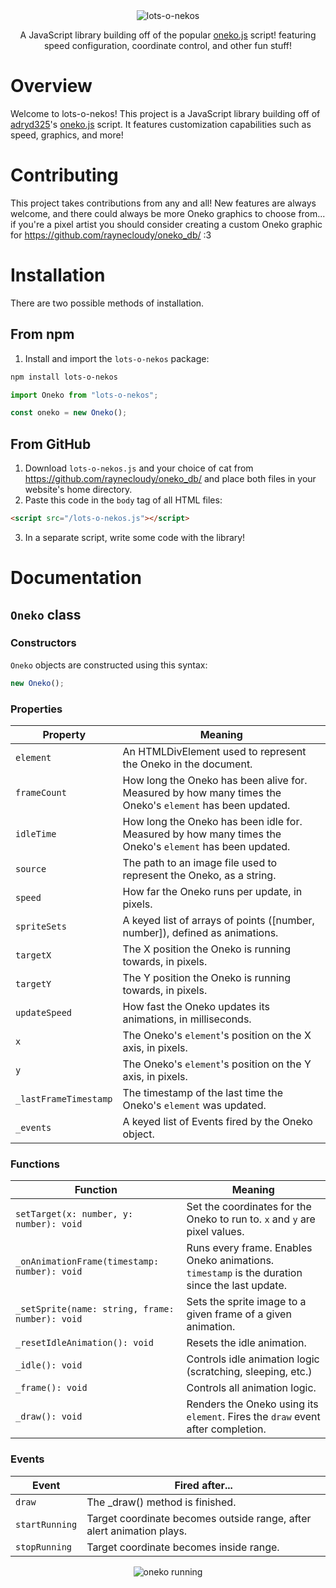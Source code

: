 <div align="center">
  <img src="https://raynecloudy.nekoweb.org/media/lots-o-nekos.png" alt="lots-o-nekos">
  
  A JavaScript library building off of the popular [oneko.js](https://github.com/adryd325/oneko.js/) script! featuring speed configuration, coordinate control, and other fun stuff!
</div>

# Overview
Welcome to lots-o-nekos! This project is a JavaScript library building off of [adryd325](https://github.com/adryd325/)'s [oneko.js](https://github.com/adryd325/oneko.js/) script. It features customization capabilities such as speed, graphics, and more!

# Contributing
This project takes contributions from any and all! New features are always welcome, and there could always be more Oneko graphics to choose from... if you're a pixel artist you should consider creating a custom Oneko graphic for https://github.com/raynecloudy/oneko_db/ :3

# Installation
There are two possible methods of installation.

## From npm
1. Install and import the `lots-o-nekos` package:
```bash
npm install lots-o-nekos
```
```ts
import Oneko from "lots-o-nekos";

const oneko = new Oneko();
```

## From GitHub
1. Download `lots-o-nekos.js` and your choice of cat from https://github.com/raynecloudy/oneko_db/ and place both files in your website's home directory.
2. Paste this code in the `body` tag of all HTML files:
```html
<script src="/lots-o-nekos.js"></script>
```
3. In a separate script, write some code with the library!

# Documentation

## `Oneko` class

### Constructors
`Oneko` objects are constructed using this syntax:
```js
new Oneko();
```

### Properties
Property|Meaning
---------|-------
`element`|An HTMLDivElement used to represent the Oneko in the document.
`frameCount`|How long the Oneko has been alive for. Measured by how many times the Oneko's `element` has been updated.
`idleTime`|How long the Oneko has been idle for. Measured by how many times the Oneko's `element` has been updated.
`source`|The path to an image file used to represent the Oneko, as a string.
`speed`|How far the Oneko runs per update, in pixels.
`spriteSets`|A keyed list of arrays of points ([number, number]), defined as animations.
`targetX`|The X position the Oneko is running towards, in pixels.
`targetY`|The Y position the Oneko is running towards, in pixels.
`updateSpeed`|How fast the Oneko updates its animations, in milliseconds.
`x`|The Oneko's `element`'s position on the X axis, in pixels.
`y`|The Oneko's `element`'s position on the Y axis, in pixels.
`_lastFrameTimestamp`|The timestamp of the last time the Oneko's `element` was updated.
`_events`|A keyed list of Events fired by the Oneko object.

### Functions
Function|Meaning
--------|-------
`setTarget(x: number, y: number): void`|Set the coordinates for the Oneko to run to. `x` and `y` are pixel values.
`_onAnimationFrame(timestamp: number): void`|Runs every frame. Enables Oneko animations. `timestamp` is the duration since the last update.
`_setSprite(name: string, frame: number): void`|Sets the sprite image to a given frame of a given animation.
`_resetIdleAnimation(): void`|Resets the idle animation.
`_idle(): void`|Controls idle animation logic (scratching, sleeping, etc.)
`_frame(): void`|Controls all animation logic.
`_draw(): void`|Renders the Oneko using its `element`. Fires the `draw` event after completion.

### Events
Event|Fired after...
-----|--------------
`draw`|The _draw() method is finished.
`startRunning`|Target coordinate becomes outside range, after alert animation plays.
`stopRunning`|Target coordinate becomes inside range.

<div align="center">
  <img src="https://raynecloudy.nekoweb.org/media/bar-cat.gif" alt="oneko running">
</div>
